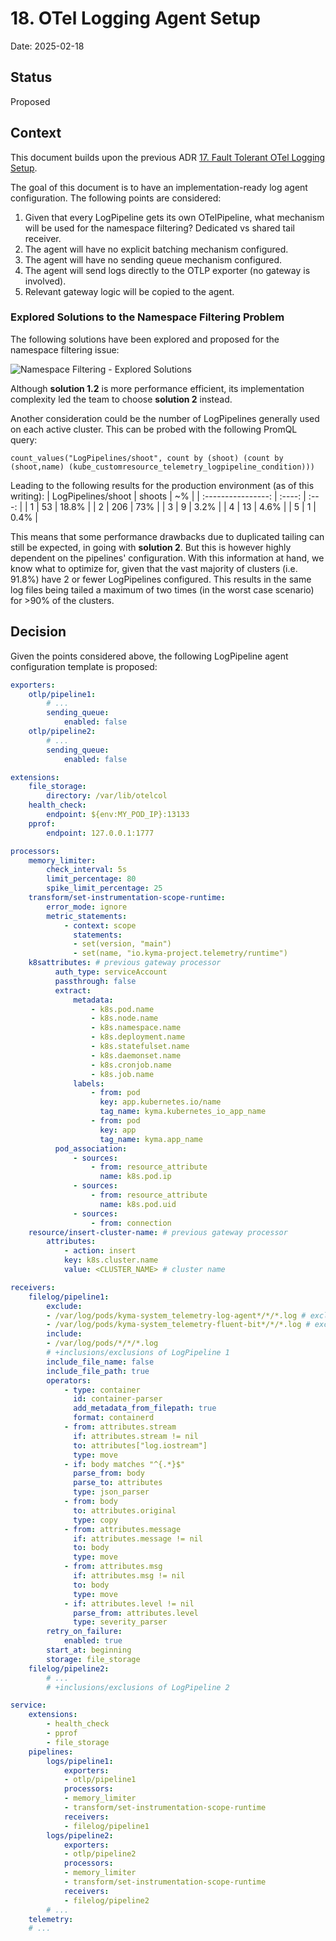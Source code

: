 # 18. OTel Logging Agent Setup

Date: 2025-02-18

## Status
Proposed

## Context
This document builds upon the previous ADR [17. Fault Tolerant OTel Logging Setup](./017-fault-tolerant-otel-logging-setup.md).

The goal of this document is to have an implementation-ready log agent configuration. The following points are considered:
1. Given that every LogPipeline gets its own OTelPipeline, what mechanism will be used for the namespace filtering? Dedicated vs shared tail receiver.
2. The agent will have no explicit batching mechanism configured.
3. The agent will have no sending queue mechanism configured.
4. The agent will send logs directly to the OTLP exporter (no gateway is involved).
5. Relevant gateway logic will be copied to the agent.

### Explored Solutions to the Namespace Filtering Problem

The following solutions have been explored and proposed for the namespace filtering issue:

![Namespace Filtering - Explored Solutions](../assets/logs-otel-agent.drawio.svg)

Although **solution 1.2** is more performance efficient, its implementation complexity led the team to choose **solution 2** instead.

Another consideration could be the number of LogPipelines generally used on each active cluster. This can be probed with the following PromQL query:

```
count_values("LogPipelines/shoot", count by (shoot) (count by (shoot,name) (kube_customresource_telemetry_logpipeline_condition)))
```

Leading to the following results for the production environment (as of this writing):
| LogPipelines/shoot | shoots |  ~%   |
| :----------------: | :----: | :---: |
|         1          |   53   | 18.8% |
|         2          |  206   |  73%  |
|         3          |   9    | 3.2%  |
|         4          |   13   | 4.6%  |
|         5          |   1    | 0.4%  |

This means that some performance drawbacks due to duplicated tailing can still be expected, in going with **solution 2**. But this is however highly dependent on the pipelines' configuration. With this information at hand, we know what to optimize for, given that the vast majority of clusters (i.e. 91.8%) have 2 or fewer LogPipelines configured. This results in the same log files being tailed a maximum of two times (in the worst case scenario) for >90% of the clusters.

## Decision

Given the points considered above, the following LogPipeline agent configuration template is proposed:

``` yaml
exporters:
    otlp/pipeline1:
        # ...
        sending_queue:
            enabled: false
    otlp/pipeline2:
        # ...
        sending_queue:
            enabled: false

extensions:
    file_storage:
        directory: /var/lib/otelcol
    health_check:
        endpoint: ${env:MY_POD_IP}:13133
    pprof:
        endpoint: 127.0.0.1:1777

processors:
    memory_limiter:
        check_interval: 5s
        limit_percentage: 80
        spike_limit_percentage: 25
    transform/set-instrumentation-scope-runtime:
        error_mode: ignore
        metric_statements:
            - context: scope
              statements:
              - set(version, "main")
              - set(name, "io.kyma-project.telemetry/runtime")
    k8sattributes: # previous gateway processor
          auth_type: serviceAccount
          passthrough: false
          extract:
              metadata:
                  - k8s.pod.name
                  - k8s.node.name
                  - k8s.namespace.name
                  - k8s.deployment.name
                  - k8s.statefulset.name
                  - k8s.daemonset.name
                  - k8s.cronjob.name
                  - k8s.job.name
              labels:
                  - from: pod
                    key: app.kubernetes.io/name
                    tag_name: kyma.kubernetes_io_app_name
                  - from: pod
                    key: app
                    tag_name: kyma.app_name
          pod_association:
              - sources:
                  - from: resource_attribute
                    name: k8s.pod.ip
              - sources:
                  - from: resource_attribute
                    name: k8s.pod.uid
              - sources:
                  - from: connection
    resource/insert-cluster-name: # previous gateway processor
        attributes:
            - action: insert
            key: k8s.cluster.name
            value: <CLUSTER_NAME> # cluster name

receivers:
    filelog/pipeline1:
        exclude:
        - /var/log/pods/kyma-system_telemetry-log-agent*/*/*.log # exclude self
        - /var/log/pods/kyma-system_telemetry-fluent-bit*/*/*.log # exclude FluentBit
        include:
        - /var/log/pods/*/*/*.log
        # +inclusions/exclusions of LogPipeline 1
        include_file_name: false
        include_file_path: true
        operators:
            - type: container
              id: container-parser
              add_metadata_from_filepath: true
              format: containerd
            - from: attributes.stream
              if: attributes.stream != nil
              to: attributes["log.iostream"]
              type: move
            - if: body matches "^{.*}$"
              parse_from: body
              parse_to: attributes
              type: json_parser
            - from: body
              to: attributes.original
              type: copy
            - from: attributes.message
              if: attributes.message != nil
              to: body
              type: move
            - from: attributes.msg
              if: attributes.msg != nil
              to: body
              type: move
            - if: attributes.level != nil
              parse_from: attributes.level
              type: severity_parser
        retry_on_failure:
            enabled: true
        start_at: beginning
        storage: file_storage
    filelog/pipeline2:
        # ...
        # +inclusions/exclusions of LogPipeline 2

service:
    extensions:
        - health_check
        - pprof
        - file_storage
    pipelines:
        logs/pipeline1:
            exporters:
            - otlp/pipeline1
            processors:
            - memory_limiter
            - transform/set-instrumentation-scope-runtime
            receivers:
            - filelog/pipeline1
        logs/pipeline2:
            exporters:
            - otlp/pipeline2
            processors:
            - memory_limiter
            - transform/set-instrumentation-scope-runtime
            receivers:
            - filelog/pipeline2
        # ...
    telemetry:
    # ...
```